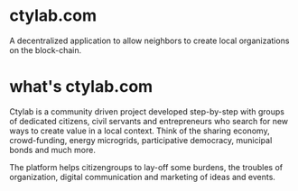 # ctylab.com
A decentralized application to allow neighbors to create local organizations on the block-chain. 

# what's ctylab.com
Ctylab is a community driven project developed step-by-step with groups of dedicated citizens, civil servants and entrepreneurs who search for new ways to create value in a local context. Think of the sharing economy, crowd-funding, energy microgrids, participative democracy, municipal bonds and much more. 

The platform helps citizengroups to lay-off some burdens, the troubles of organization, digital communication and marketing of ideas and events.   

